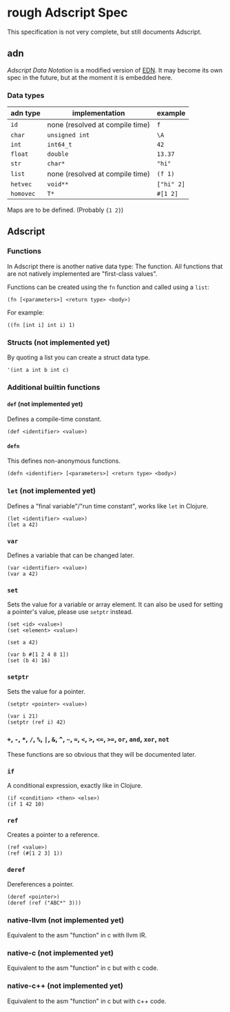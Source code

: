 # rough Adscript Spec
This specification is not very complete, but still documents Adscript.

## adn
_Adscript Data Notation_ is a modified version of
[EDN](https://github.com/edn-format/edn). It may become its own spec in the
future, but at the moment it is embedded here.

### Data types
| adn type  | implementation                  | example    |
|-----------|---------------------------------|------------|
| `id`      | none (resolved at compile time) | `f`        |
| `char`    | `unsigned int`                  | `\A`       |
| `int`     | `int64_t`                       | `42`       |
| `float`   | `double`                        | `13.37`    |
| `str`     | `char*`                         | `"hi"`     |
| `list`    | none (resolved at compile time) | `(f 1)`    |
| `hetvec`  | `void**`                        | `["hi" 2]` |
| `homovec` | `T*`                            | `#[1 2]`   |

Maps are to be defined. (Probably `{1 2}`)

<!--TODO: go into detail about those-->

## Adscript

### Functions
In Adscript there is another native data type: The function. All functions that
are not natively implemented are "first-class values".

Functions can be created using the `fn` function and called using a `list`:

```adscript
(fn [<parameters>] <return type> <body>)
```

For example:

```adscript
((fn [int i] int i) 1)
```

### Structs (not implemented yet)
By quoting a list you can create a struct data type.

```adscript
'(int a int b int c)
```

### Additional builtin functions

<!--TODO: a defn++ with c++ mangline-->

#### `def` (not implemented yet)
Defines a compile-time constant.

```adscript
(def <identifier> <value>)
```

#### `defn`
This defines non-anonymous functions.

```adscript
(defn <identifier> [<parameters>] <return type> <body>)
```

### `let` (not implemented yet)
Defines a "final variable"/"run time constant", works like `let` in Clojure.
```adscript
(let <identifier> <value>)
(let a 42)
```

### `var`
Defines a variable that can be changed later.
```adscript
(var <identifier> <value>)
(var a 42)
```

### `set`
Sets the value for a variable or array element.
It can also be used for setting a pointer's value, please use `setptr` instead.

```adscript
(set <id> <value>)
(set <element> <value>)

(set a 42)

(var b #[1 2 4 8 1])
(set (b 4) 16)
```

### `setptr`
Sets the value for a pointer.
```adscript
(setptr <pointer> <value>)

(var i 21)
(setptr (ref i) 42)
```

### `+`, `-`, `*`, `/`, `%`, `|`, `&`, `^`, `~`, `=`, `<`, `>`, `<=`, `>=`, `or`, `and`, `xor`, `not`
These functions are so obvious that they will be documented later.

### `if`
A conditional expression, exactly like in Clojure.

```adscript
(if <condition> <then> <else>)
(if 1 42 10)
```

### `ref`
<!-- This sentence makes absolutely no sense. (TODO: fix it) -->
Creates a pointer to a reference.

```adscript
(ref <value>)
(ref (#[1 2 3] 1))
```

### `deref`
Dereferences a pointer.

```adscript
(deref <pointer>)
(deref (ref ("ABC*" 3)))
```

<!--TODO: prettify this-->

### native-llvm (not implemented yet)
Equivalent to the asm "function" in c with llvm IR.

### native-c (not implemented yet)
Equivalent to the asm "function" in c but with c code.

### native-c++ (not implemented yet)
Equivalent to the asm "function" in c but with c++ code.


